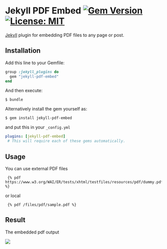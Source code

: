 # Jekyll PDF Embed [![Gem Version](https://badge.fury.io/rb/jekyll-pdf-embed.svg)](https://badge.fury.io/rb/jekyll-pdf-embed) [![License: MIT](https://img.shields.io/badge/License-MIT-yellow.svg)](https://opensource.org/licenses/MIT)

[Jekyll](https://jekyllrb.com/) plugin for embedding PDF files to any page or post.

## Installation

Add this line to your Gemfile:

```ruby
group :jekyll_plugins do
  gem "jekyll-pdf-embed"
end
```

And then execute:

    $ bundle

Alternatively install the gem yourself as:

    $ gem install jekyll-pdf-embed

and put this in your ``_config.yml`` 

```yaml
plugins: [jekyll-pdf-embed]
 # This will require each of these gems automatically.
```

## Usage

You can use external PDF files
```
 {% pdf https://www.w3.org/WAI/ER/tests/xhtml/testfiles/resources/pdf/dummy.pdf %}
```

or local
```
 {% pdf /files/pdf/sample.pdf %}
```

## Result

The embedded pdf output

![](https://i.imgur.com/TpTQehM.png)
